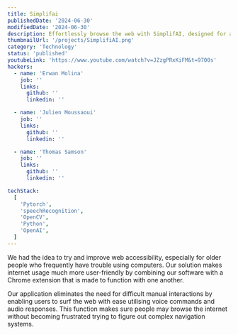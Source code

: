 ```yaml
---
title: Simplifai
publishedDate: '2024-06-30'
modifiedDate: '2024-06-30'
description: Effortlessly browse the web with SimplifAI, designed for accessibility
thumbnailUrl: '/projects/SimplifiAI.png'
category: 'Technology'
status: 'published'
youtubeLink: 'https://www.youtube.com/watch?v=JZzgPRxKiFM&t=9700s'
hackers:
  - name: 'Erwan Molina'
    job: ''
    links:
      github: ''
      linkedin: ''

  - name: 'Julien Moussaoui'
    job: ''
    links:
      github: ''
      linkedin: ''

  - name: 'Thomas Samson'
    job: ''
    links:
      github: ''
      linkedin: ''

techStack:
  [
    'Pytorch',
    'speechRecognition',
    'OpenCV',
    'Python',
    'OpenAI',
  ]
---
```


We had the idea to try and improve web accessibility, especially for older people who frequently have trouble using computers. Our solution makes internet usage much more user-friendly by combining our software with a Chrome extension that is made to function with one another.

Our application eliminates the need for difficult manual interactions by enabling users to surf the web with ease utilising voice commands and audio responses. This function makes sure people may browse the internet without becoming frustrated trying to figure out complex navigation systems.

<YouTube id="JZzgPRxKiFM" timestamp="9700" thumbnail="/projects/SimplifiAI.png"/>
